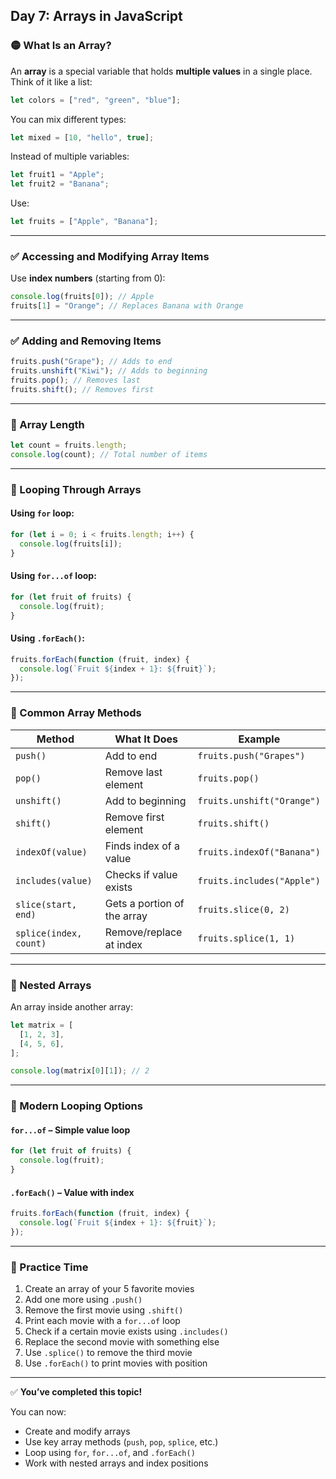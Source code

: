## Day 7: Arrays in JavaScript

### 🟡 What Is an Array?

An **array** is a special variable that holds **multiple values** in a single place. Think of it like a list:

```js
let colors = ["red", "green", "blue"];
```

You can mix different types:

```js
let mixed = [10, "hello", true];
```

Instead of multiple variables:

```js
let fruit1 = "Apple";
let fruit2 = "Banana";
```

Use:

```js
let fruits = ["Apple", "Banana"];
```

---

### ✅ Accessing and Modifying Array Items

Use **index numbers** (starting from 0):

```js
console.log(fruits[0]); // Apple
fruits[1] = "Orange"; // Replaces Banana with Orange
```

---

### ✅ Adding and Removing Items

```js
fruits.push("Grape"); // Adds to end
fruits.unshift("Kiwi"); // Adds to beginning
fruits.pop(); // Removes last
fruits.shift(); // Removes first
```

---

### 🔹 Array Length

```js
let count = fruits.length;
console.log(count); // Total number of items
```

---

### 🔹 Looping Through Arrays

#### Using `for` loop:

```js
for (let i = 0; i < fruits.length; i++) {
  console.log(fruits[i]);
}
```

#### Using `for...of` loop:

```js
for (let fruit of fruits) {
  console.log(fruit);
}
```

#### Using `.forEach()`:

```js
fruits.forEach(function (fruit, index) {
  console.log(`Fruit ${index + 1}: ${fruit}`);
});
```

---

### 🔹 Common Array Methods

| Method                 | What It Does                | Example                    |
| ---------------------- | --------------------------- | -------------------------- |
| `push()`               | Add to end                  | `fruits.push("Grapes")`    |
| `pop()`                | Remove last element         | `fruits.pop()`             |
| `unshift()`            | Add to beginning            | `fruits.unshift("Orange")` |
| `shift()`              | Remove first element        | `fruits.shift()`           |
| `indexOf(value)`       | Finds index of a value      | `fruits.indexOf("Banana")` |
| `includes(value)`      | Checks if value exists      | `fruits.includes("Apple")` |
| `slice(start, end)`    | Gets a portion of the array | `fruits.slice(0, 2)`       |
| `splice(index, count)` | Remove/replace at index     | `fruits.splice(1, 1)`      |

---

### 🔹 Nested Arrays

An array inside another array:

```js
let matrix = [
  [1, 2, 3],
  [4, 5, 6],
];

console.log(matrix[0][1]); // 2
```

---

### 🔹 Modern Looping Options

#### `for...of` – Simple value loop

```js
for (let fruit of fruits) {
  console.log(fruit);
}
```

#### `.forEach()` – Value with index

```js
fruits.forEach(function (fruit, index) {
  console.log(`Fruit ${index + 1}: ${fruit}`);
});
```

---

### 🔸 Practice Time

1. Create an array of your 5 favorite movies
2. Add one more using `.push()`
3. Remove the first movie using `.shift()`
4. Print each movie with a `for...of` loop
5. Check if a certain movie exists using `.includes()`
6. Replace the second movie with something else
7. Use `.splice()` to remove the third movie
8. Use `.forEach()` to print movies with position

---

✅ **You’ve completed this topic!**

You can now:

- Create and modify arrays
- Use key array methods (`push`, `pop`, `splice`, etc.)
- Loop using `for`, `for...of`, and `.forEach()`
- Work with nested arrays and index positions
